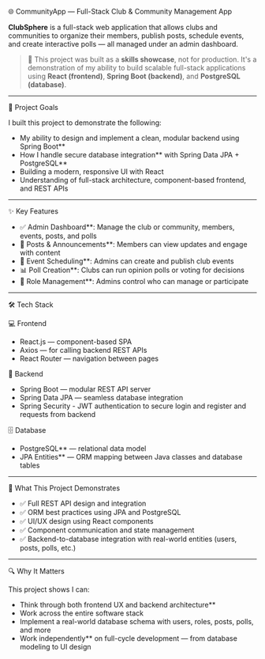 🌐 CommunityApp — Full-Stack Club & Community Management App

**ClubSphere** is a full-stack web application that allows clubs and communities to organize their members, publish posts, schedule events, and create interactive polls — all managed under an admin dashboard.

> 🔧 This project was built as a **skills showcase**, not for production. It's a demonstration of my ability to build scalable full-stack applications using **React (frontend)**, **Spring Boot (backend)**, and **PostgreSQL (database)**.

---

🎯 Project Goals

I built this project to demonstrate the following:
- My ability to design and implement a clean, modular backend using Spring Boot**
- How I handle secure database integration** with Spring Data JPA + PostgreSQL**
- Building a modern, responsive UI with React
- Understanding of full-stack architecture, component-based frontend, and REST APIs

---

✨ Key Features

- ✅ Admin Dashboard**: Manage the club or community, members, events, posts, and polls  
- 📝 Posts & Announcements**: Members can view updates and engage with content  
- 📅 Event Scheduling**: Admins can create and publish club events  
- 📊 Poll Creation**: Clubs can run opinion polls or voting for decisions  
- 👥 Role Management**: Admins control who can manage or participate  

---

🛠️ Tech Stack

 💻 Frontend
- React.js — component-based SPA
- Axios — for calling backend REST APIs
- React Router — navigation between pages

 🚀 Backend
- Spring Boot — modular REST API server
- Spring Data JPA — seamless database integration
- Spring Security - JWT authentication to secure login and register and requests from backend 

 🗄️ Database 
- PostgreSQL** — relational data model
- JPA Entities** — ORM mapping between Java classes and database tables

---

🧠 What This Project Demonstrates

- ✅ Full REST API design and integration
- ✅ ORM best practices using JPA and PostgreSQL
- ✅ UI/UX design using React components
- ✅ Component communication and state management
- ✅ Backend-to-database integration with real-world entities (users, posts, polls, etc.)

---

🔍 Why It Matters

This project shows I can:
- Think through both frontend UX and backend architecture**
- Work across the entire software stack
- Implement a real-world database schema with users, roles, posts, polls, and more
- Work independently** on full-cycle development — from database modeling to UI design



